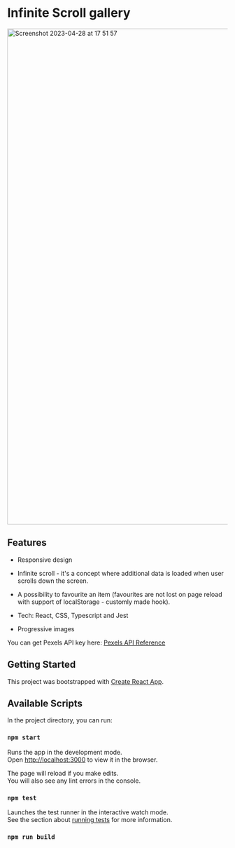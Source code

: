 # Infinite Scroll gallery

<img width="1131" alt="Screenshot 2023-04-28 at 17 51 57" src="https://user-images.githubusercontent.com/58878092/235207278-5ee6adab-f9fd-43cf-9251-cad01a47a04f.png">


## Features

- Responsive design

- Infinite scroll - it's a concept where additional data is loaded when user scrolls down the screen.

- A possibility to favourite an item (favourites are not lost on page reload with support of localStorage - customly made hook).

- Tech: React, CSS, Typescript and Jest

- Progressive images

You can get Pexels API key here: [Pexels API Reference](https://www.pexels.com/api/documentation/)


## Getting Started 

This project was bootstrapped with [Create React App](https://github.com/facebook/create-react-app).

## Available Scripts

In the project directory, you can run:

### `npm start`

Runs the app in the development mode.\
Open [http://localhost:3000](http://localhost:3000) to view it in the browser.

The page will reload if you make edits.\
You will also see any lint errors in the console.

### `npm test`

Launches the test runner in the interactive watch mode.\
See the section about [running tests](https://facebook.github.io/create-react-app/docs/running-tests) for more information.

### `npm run build`
